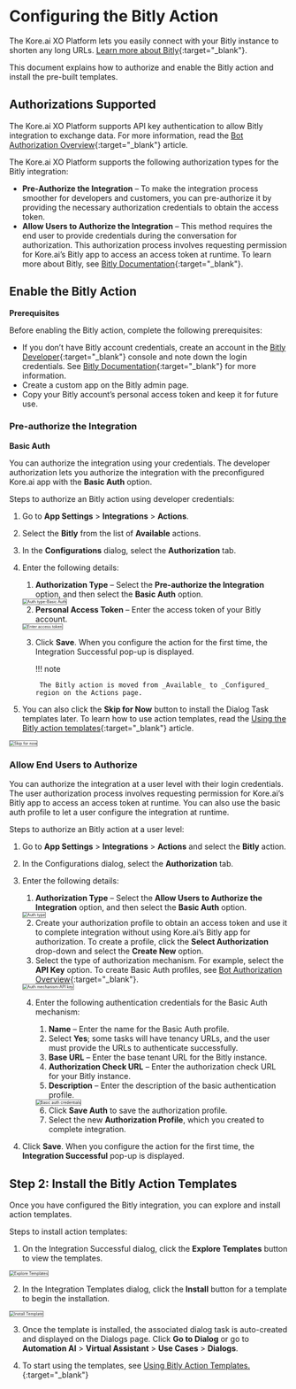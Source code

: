 # Configuring the Bitly Action

The Kore.ai XO Platform lets you easily connect with your Bitly instance to shorten any long URLs. [Learn more about Bitly](https://bitly.com/){:target="_blank"}.

This document explains how to authorize and enable the Bitly action and install the pre-built templates.


## Authorizations Supported

The Kore.ai XO Platform supports API key authentication to allow Bitly integration to exchange data. For more information, read the [Bot Authorization Overview](../../../dev-tools/bot-authorization/bot-authentication.md){:target="_blank"} article.

The Kore.ai XO Platform supports the following authorization types for the Bitly integration:

* **Pre-Authorize the Integration** – To make the integration process smoother for developers and customers, you can pre-authorize it by providing the necessary authorization credentials to obtain the access token.
* **Allow Users to Authorize the Integration** – This method requires the end user to provide credentials during the conversation for authorization. This authorization process involves requesting permission for Kore.ai’s Bitly app to access an access token at runtime. To learn more about Bitly, see [Bitly Documentation](https://dev.bitly.com/docs/getting-started/authentication/){:target="_blank"}.


## Enable the Bitly Action

**Prerequisites**

Before enabling the Bitly action, complete the following prerequisites:

* If you don’t have Bitly account credentials, create an account in the [Bitly Developer](https://dev.bitly.com/){:target="_blank"} console and note down the login credentials. See [Bitly Documentation](https://dev.bitly.com/docs/getting-started/authentication/){:target="_blank"} for more information.
* Create a custom app on the Bitly admin page.
* Copy your Bitly account’s personal access token and keep it for future use.


### Pre-authorize the Integration

**Basic Auth**

You can authorize the integration using your credentials. The developer authorization lets you authorize the integration with the preconfigured Kore.ai app with the **Basic Auth** option.

Steps to authorize an Bitly action using developer credentials:

1. Go to **App Settings** > **Integrations** > **Actions**.
2. Select the **Bitly** from the list of **Available** actions.  


3. In the **Configurations** dialog, select the **Authorization** tab.
4. Enter the following details:
    1. **Authorization Type** – Select the **Pre-authorize the Integration** option, and then select the **Basic Auth** option.  
    <img src="../images/bitly-action-img2.png" alt="Auth type-Basic Auth" title="Auth type-Basic auth" style="border: 1px solid gray;zoom:50%;"/>

    2. **Personal Access Token** – Enter the access token of your Bitly account.  
    <img src="../images/bitly-action-img3.png" alt="Enter access token" title="Enter access token" style="border: 1px solid gray;zoom:50%;"/>

    3. Click **Save**. When you configure the action for the first time, the Integration Successful pop-up is displayed.

        !!! note

            The Bitly action is moved from _Available_ to _Configured_ region on the Actions page.

5. You can also click the **Skip for Now** button to install the Dialog Task templates later. To learn how to use action templates, read the [Using the Bitly action templates](../using-the-bitly-action-template/){:target="_blank"} article.  
<img src="../images/bitly-action-img5.png" alt="Skip for now" title="Skip for now" style="border: 1px solid gray;zoom:50%;"/>  


### Allow End Users to Authorize

You can authorize the integration at a user level with their login credentials. The user authorization process involves requesting permission for Kore.ai’s Bitly app to access an access token at runtime. You can also use the basic auth profile to let a user configure the integration at runtime.

Steps to authorize an Bitly action at a user level:

1. Go to **App Settings** > **Integrations** > **Actions** and select the **Bitly** action.
2. In the Configurations dialog, select the **Authorization** tab.
3. Enter the following details:
    1. **Authorization Type** – Select the **Allow Users to Authorize the Integration** option, and then select the **Basic Auth** option.  
    <img src="../images/bitly-action-img6.png" alt="Auth type" title="Auth type" style="border: 1px solid gray;zoom:50%;"/>

    2. Create your authorization profile to obtain an access token and use it to complete integration without using Kore.ai’s Bitly app for authorization. To create a profile, click the **Select Authorization** drop-down and select the **Create New** option.
    3. Select the type of authorization mechanism. For example, select the **API Key** option. To create Basic Auth profiles, see [Bot Authorization Overview](../../../../dev-tools/bot-authorization/bot-authentication){:target="_blank"}.  
    <img src="../images/bitly-action-img7.png" alt="Auth mechanism-API key" title="Auth mechanism-API key" style="border: 1px solid gray;zoom:50%;"/>

    4. Enter the following authentication credentials for the Basic Auth mechanism:
        1. **Name** – Enter the name for the Basic Auth profile.
        2. Select **Yes**; some tasks will have tenancy URLs, and the user must provide the URLs to authenticate successfully.
        3. **Base URL** – Enter the base tenant URL for the Bitly instance.
        4. **Authorization Check URL** – Enter the authorization check URL for your Bitly instance.
        5. **Description** – Enter the description of the basic authentication profile.  
        <img src="../images/bitly-action-img8.png" alt="Basic auth credentials" title="Basic auth credentials" style="border: 1px solid gray;zoom:50%;"/>

        6. Click **Save Auth** to save the authorization profile.
        7. Select the new **Authorization Profile**, which you created to complete integration.
4. Click **Save**. When you configure the action for the first time, the **Integration Successful** pop-up is displayed.


## Step 2: Install the Bitly Action Templates

Once you have configured the Bitly integration, you can explore and install action templates.

Steps to install action templates:



1. On the Integration Successful dialog, click the **Explore Templates** button to view the templates.  
<img src="../images/bitly-action-img9.png" alt="Explore Templates" title="Explore Templates" style="border: 1px solid gray;zoom:50%;"/>

2. In the Integration Templates dialog, click the **Install** button for a template to begin the installation.  
<img src="../images/bitly-action-img10.png" alt="Install Template" title="Install Template" style="border: 1px solid gray;zoom:50%;"/>

3. Once the template is installed, the associated dialog task is auto-created and displayed on the Dialogs page. Click **Go to Dialog** or go to **Automation AI** > **Virtual Assistant** > **Use Cases** > **Dialogs**.

4. To start using the templates, see [Using Bitly Action Templates.](using-the-bitly-action-template.md){:target="_blank"}